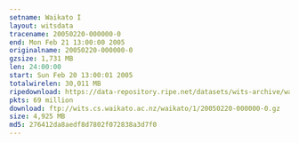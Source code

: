 ```yaml
---
setname: Waikato I
layout: witsdata
tracename: 20050220-000000-0
end: Mon Feb 21 13:00:00 2005
originalname: 20050220-000000-0
gzsize: 1,731 MB
len: 24:00:00
start: Sun Feb 20 13:00:01 2005
totalwirelen: 30,011 MB
ripedownload: https://data-repository.ripe.net/datasets/wits-archive/waikato/1/20050220-000000-0.gz
pkts: 69 million
download: ftp://wits.cs.waikato.ac.nz/waikato/1/20050220-000000-0.gz
size: 4,925 MB
md5: 276412da8aedf8d7802f072838a3d7f0
---
```

